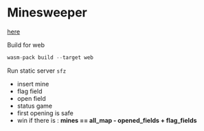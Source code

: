 # Minesweeper

[here](https://youtu.be/0ywizYLPV00?list=PLcK845XHyaAGoNNS9I6C9DSzv8gBxEPGK&t=4035)

Build for web

```rust
wasm-pack build --target web
```

Run static server
```sfz```

- insert mine
- flag field
- open field
- status game
- first opening is safe
- win if there is : **mines == all_map - opened_fields + flag_fields**
